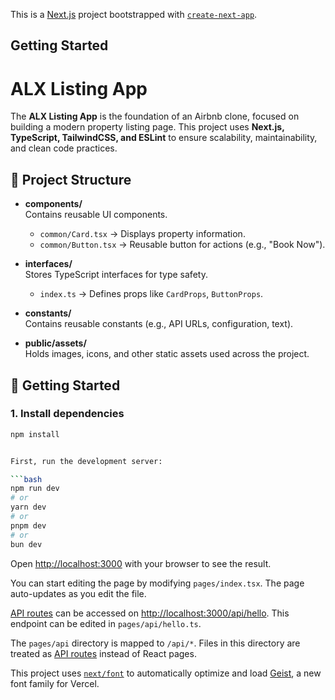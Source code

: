 This is a [Next.js](https://nextjs.org) project bootstrapped with [`create-next-app`](https://nextjs.org/docs/pages/api-reference/create-next-app).

## Getting Started

# ALX Listing App

The **ALX Listing App** is the foundation of an Airbnb clone, focused on building a modern property listing page. This project uses **Next.js, TypeScript, TailwindCSS, and ESLint** to ensure scalability, maintainability, and clean code practices.

## 📂 Project Structure

- **components/**  
  Contains reusable UI components.  
  - `common/Card.tsx` → Displays property information.  
  - `common/Button.tsx` → Reusable button for actions (e.g., "Book Now").  

- **interfaces/**  
  Stores TypeScript interfaces for type safety.  
  - `index.ts` → Defines props like `CardProps`, `ButtonProps`.  

- **constants/**  
  Contains reusable constants (e.g., API URLs, configuration, text).  

- **public/assets/**  
  Holds images, icons, and other static assets used across the project.  

## 🚀 Getting Started

### 1. Install dependencies
```bash
npm install


First, run the development server:

```bash
npm run dev
# or
yarn dev
# or
pnpm dev
# or
bun dev
```

Open [http://localhost:3000](http://localhost:3000) with your browser to see the result.

You can start editing the page by modifying `pages/index.tsx`. The page auto-updates as you edit the file.

[API routes](https://nextjs.org/docs/pages/building-your-application/routing/api-routes) can be accessed on [http://localhost:3000/api/hello](http://localhost:3000/api/hello). This endpoint can be edited in `pages/api/hello.ts`.

The `pages/api` directory is mapped to `/api/*`. Files in this directory are treated as [API routes](https://nextjs.org/docs/pages/building-your-application/routing/api-routes) instead of React pages.

This project uses [`next/font`](https://nextjs.org/docs/pages/building-your-application/optimizing/fonts) to automatically optimize and load [Geist](https://vercel.com/font), a new font family for Vercel.